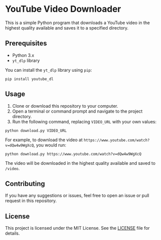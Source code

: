 # YouTube Video Downloader

This is a simple Python program that downloads a YouTube video in the highest quality available and saves it to a specified directory.

## Prerequisites

- Python 3.x
- `yt_dlp` library

You can install the `yt_dlp` library using `pip`:

```
pip install youtube_dl
```

## Usage

1. Clone or download this repository to your computer.
2. Open a terminal or command prompt and navigate to the project directory.
3. Run the following command, replacing `VIDEO_URL` with your own values:

```
python download.py VIDEO_URL
```


For example, to download the video at `https://www.youtube.com/watch?v=dQw4w9WgXcQ`, you would run:

```
python download.py https://www.youtube.com/watch?v=dQw4w9WgXcQ
```

The video will be downloaded in the highest quality available and saved to `/video`.

## Contributing

If you have any suggestions or issues, feel free to open an issue or pull request in this repository.

## License

This project is licensed under the MIT License. See the [LICENSE](LICENSE) file for details.
